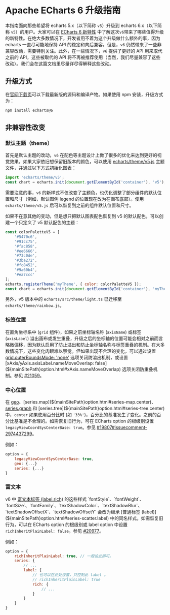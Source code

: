 # Apache ECharts 6 升级指南

本指南面向那些希望将 echarts 5.x（以下简称 `v5`）升级到 echarts 6.x（以下简称 `v5`）的用户。大家可以在 [ECharts 6 新特性](${lang}/basics/release-note/v6-feature) 中了解这次`v6`带来了哪些值得升级的新特性。在绝大多数情况下，开发者用不着为这个升级做什么额外的事，因为 echarts 一直尽可能地保持 API 的稳定和向后兼容。但是，`v6` 仍然带来了一些非兼容改动，需要特别关注。此外，在一些情况下，`v6` 提供了更好的 API 用来取代之前的 API，这些被取代的 API 将不再被推荐使用（当然，我们尽量兼容了这些改动）。我们会在这篇文档里尽量详尽得解释这些改动。

## 升级方式

在[官网下载页](${mainSitePath}download.html)可以下载最新版的源码和编译产物。如果使用 npm 安装，升级方式为：

```sh
npm install echarts@6
```

## 非兼容性改变

### 默认主题（theme）

首先是默认主题的改动，`v6` 在配色等主题设计上做了很多的优化来达到更好的视觉效果。如果大家依旧想保留旧版本的颜色，可以使用 [echarts/theme/v5.js](https://github.com/apache/echarts/blob/master/theme/v5.js) 主题文件，并通过以下方式初始化图表：

```js
import 'echarts/theme/v5';
const chart = echarts.init(document.getElementById('container'), 'v5');
```

需要注意的事，`v6` 的新样式不仅改变了主题色，也优化调整了部分组件的默认位置和尺寸（例如，默认图例 legend 的位置现在改为在画布底部）。使用 `echarts/theme/v5.js` 后可以恢复到之前的组件默认位置和尺寸。

如果不在意其他的变动，但是想只把默认图表配色恢复到 v5 的默认配色，可以创建一个只定义了 v5 默认配色的主题：

```js
const colorPaletteV5 = [
    '#5470c6',
    '#91cc75',
    '#fac858',
    '#ee6666',
    '#73c0de',
    '#3ba272',
    '#fc8452',
    '#9a60b4',
    '#ea7ccc'
];
echarts.registerTheme('myTheme', { color: colorPaletteV5 });
const chart = echarts.init(document.getElementById('container'), 'myTheme');
```

另外，v5 版本中的 `echarts/src/theme/light.ts` 已迁移至 `echarts/theme/rainbow.js`。

### 标签位置

在直角坐标系中 (`grid` 组件)，如果之前坐标轴名称 (`axisName`) 或标签 (`axisLabel`) 溢出画布或发生重叠，升级之后的坐标轴的位置可能会相对之前而言略微偏移，因为默认启用了防止溢出和防止坐标轴名称与标签重叠的机制。在大多数情况下，这些变化肉眼难以察觉。但如果出现不合理的变化，可以通过设置 [grid.outerBoundsMode: 'none'](${mainSitePath}option.html#grid.outerBoundsMode) 选项关闭防溢出机制，或设置 [xAxis/yAxis.axisLabel.nameMoveOverlap: false](${mainSitePath}option.html#xAxis.nameMoveOverlap) 选项关闭防重叠机制。参见 [#21059](https://github.com/apache/echarts/pull/21059)。

### 中心位置

在 [geo](${mainSitePath}option.html#geo.center)、[series.map](${mainSitePath}option.html#series-map.center)、[series.graph](${mainSitePath}option.html#series-graph.center) 和 [series.tree](${mainSitePath}option.html#series-tree.center) 中，`center` 如果使用百分比时 (如 `'33%'`)，百分比的基准发生了变化。之前的百分比基准是不合理的。如需恢复旧行为，可在 ECharts option 的根级别设置 `legacyViewCoordSysCenterBase: true`。参见 [#19807#issuecomment-2974437299](https://github.com/apache/echarts/pull/19807#issuecomment-2974437299)。

例如：
```js
option = {
    legacyViewCoordSysCenterBase: true,
    geo: {...}
    series: {...}
}
```

### 富文本

v6 中 [富文本标签 (label.rich)](${mainSitePath}option.html#series-scatter.label.rich) 的这些样式 `fontStyle`、`fontWeight`、`fontSize`、`fontFamily`、`textShadowColor`、`textShadowBlur`、`textShadowOffsetX`、`textShadowOffsetY` 会改为继承 [普通标签 (label)](${mainSitePath}option.html#series-scatter.label) 中的同名样式。如需恢复旧行为，可以在 ECharts option 的根级别或 label option 中设置 `richInheritPlainLabel: false`。参见 [#20977](https://github.com/apache/echarts/issues/20977)。

例如：
```js
option = {
    richInheritPlainLabel: true, // 一般设此即可。
    series: {
        // ...
        label: {
            // 也可以在此处设置，只控制此 label 。
            // richInheritPlainLabel: true
            rich: {
                // ...
            }
        }
    }
}
```
